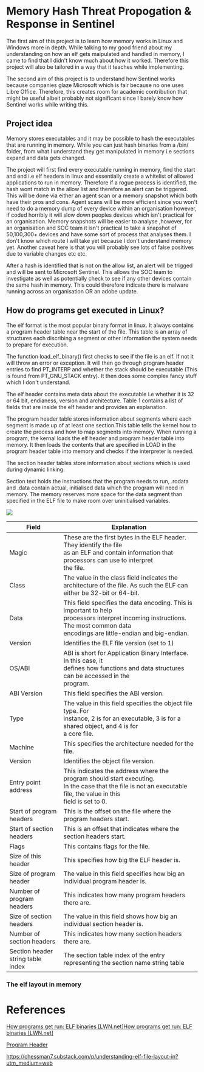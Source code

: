 # Memory Hash Threat Propogation & Response in Sentinel

The first aim of this project is to learn how memory works in Linux and Windows more in depth. While talking to my good friend about my understanding on how an elf gets maipulated and handled in memory, I came to find that I didn't know much about how it worked. Therefore this project will also be tailored in a way that it teaches while implementing. 

The second aim of this project is to understand how Sentinel works because companies glaze Microsoft which is fair because no one uses Libre Office. Therefore, this creates room for academic contribution that might be useful albeit probably not significant since I barely know how Sentinel works while writing this. 

## Project idea

Memory stores executables and it may be possible to hash the executables that are running in memory. While you can just hash binaries from a /bin/ folder, from what I understand they get manipulated in memory i.e sections expand and data gets changed. 

The project will first find every executable running in memory, find the start and end i.e elf headers in linux and essentially create a whitelist of allowed applications to run in memory. Therefore if a rogue process is identified, the hash wont match in the allow list and therefore an alert can be triggered. This will be done via either an agent scan or a memory snapshot which both have their pros and cons. Agent scans will be more efficient since you won't need to do a memory dump of every device within an organisation however, if coded horribly it will slow down peoples devices which isn't practical for an organisation. Memory snapshots will be easier to analyse ,however, for an organisation and SOC team it isn't practical to take a snapshot of 50,100,300+ devices and have some sort of process that analyses them. I don't know which route I will take yet because I don't understand memory yet. Another caveat here is that you will probably see lots of false positives due to variable changes etc etc.  

After a hash is identified that is not on the allow list, an alert will be trigged and will be sent to Microsoft Sentinel. This allows the SOC team to investigate as well as potentially check to see if any other devices contain the same hash in memory. This could therefore indicate there is malware running across an organisation OR an adobe update. 

## How do programs get executed in Linux?

The elf format is the most popular binary format in linux. It always contains a program header table near the start of the file. This table is an array of structures each discribing a segment or other information the system needs to prepare for execution. 

The function load_elf_binary() first checks to see if the file is an elf. If not it will throw an error or exception. It will then go through program header entries to find PT_INTERP and whether the stack should be executable (This is found from PT_GNU_STACK entry). It then does some complex fancy stuff which I don't understand. 

The elf header contains meta data about the executable i.e whether it is 32 or 64 bit, endianess, version and architecture. Table 1 contains a list of fields that are inside the elf header and provides an explanation. 

The program header table stores information about segments where each segment is made up of at least one section.This table tells the kernel how to create the process and how to map segments into memory. When running a program, the kernal loads the elf header and program header table into memory. It then loads the contents that are specified in LOAD in the program header table into memory and checks if the interpreter is needed.

The section header tables store information about sections which is used during dynamic linking. 

Section text holds the instructions that the program needs to run, .rodata and .data contain actual, initialised data which the program will need in memory. The memory reserves more space for the data segment than specified in the ELF file to make room over uninitialised variables.

![](/home/ubuntu/snap/marktext/9/.config/marktext/images/2025-04-04-17-37-49-image.png)

| Field                             | Explanation                                                                                                                                                                            |
| --------------------------------- | -------------------------------------------------------------------------------------------------------------------------------------------------------------------------------------- |
| Magic                             | These are the first bytes in the ELF header. They identify the file <br>as an ELF and contain information that processors can use to interpret <br>the file.                           |
| Class                             | The value in the class field indicates the architecture of the file. As such the ELF can either be 32-bit or 64-bit.                                                                   |
| Data                              | This field specifies the data encoding. This is important to help <br>processors interpret incoming instructions. The most common data <br>encodings are little-endian and big-endian. |
| Version                           | Identifies the ELF file version (set to 1)                                                                                                                                             |
| OS/ABI                            | ABI is short for Application Binary Interface. In this case, it <br>defines how functions and data structures can be accessed in the <br>program.                                      |
| ABI Version                       | This field specifies the ABI version.                                                                                                                                                  |
| Type                              | The value in this field specifies the object file type. For <br>instance, 2 is for an executable, 3 is for a shared object, and 4 is for<br> a core file.                              |
| Machine                           | This specifies the architecture needed for the file.                                                                                                                                   |
| Version                           | Identifies the object file version.                                                                                                                                                    |
| Entry point address               | This indicates the address where the program should start executing.<br> In the case that the file is not an executable file, the value in this <br>field is set to 0.                 |
| Start of program headers          | This is the offset on the file where the program headers start.                                                                                                                        |
| Start of section headers          | This is an offset that indicates where the section headers start.                                                                                                                      |
| Flags                             | This contains flags for the file.                                                                                                                                                      |
| Size of this header               | This specifies how big the ELF header is.                                                                                                                                              |
| Size of program header            | The value in this field specifies how big an individual program header is.                                                                                                             |
| Number of program headers         | This indicates how many program headers there are.                                                                                                                                     |
| Size of section headers           | The value in this field shows how big an individual section header is.                                                                                                                 |
| Number of section headers         | This indicates how many section headers there are.                                                                                                                                     |
| Section header string table index | The section table index of the entry representing the section name string table                                                                                                        |

### The elf layout in memory





# References

[How programs get run: ELF binaries [LWN.net]](https://lwn.net/Articles/631631/?utm_source=chatgpt.com)[How programs get run: ELF binaries [LWN.net]](https://lwn.net/Articles/631631/?utm_source=chatgpt.com)

[Program Header](https://www.sco.com/developers/gabi/latest/ch5.pheader.html)

https://chessman7.substack.com/p/understanding-elf-file-layout-in?utm_medium=web
